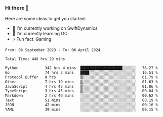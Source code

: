 ### Hi there 👋

Here are some ideas to get you started:

- 🔭 I’m currently working on SwiftDynamics
- 🌱 I’m currently learning GO
-  ⚡ Fun fact: Gaming
  
  <!--
- 👯 I’m looking to collaborate on ...
- 🤔 I’m looking for help with ...
- 💬 Ask me about ...
- 📫 How to reach me: ...
- 😄 Pronouns: ...
-->

<!--START_SECTION:waka-->

```txt
From: 06 September 2023 - To: 06 April 2024

Total Time: 448 hrs 29 mins

Python            342 hrs 4 mins  ███████████████████░░░░░░   76.27 %
Go                74 hrs 3 mins   ████░░░░░░░░░░░░░░░░░░░░░   16.51 %
Protocol Buffer   8 hrs           ▒░░░░░░░░░░░░░░░░░░░░░░░░   01.79 %
Other             7 hrs 19 mins   ▒░░░░░░░░░░░░░░░░░░░░░░░░   01.63 %
JavaScript        4 hrs 45 mins   ▒░░░░░░░░░░░░░░░░░░░░░░░░   01.06 %
TypeScript        3 hrs 45 mins   ▒░░░░░░░░░░░░░░░░░░░░░░░░   00.84 %
Markdown          2 hrs 46 mins   ░░░░░░░░░░░░░░░░░░░░░░░░░   00.62 %
Text              51 mins         ░░░░░░░░░░░░░░░░░░░░░░░░░   00.19 %
JSON              42 mins         ░░░░░░░░░░░░░░░░░░░░░░░░░   00.16 %
YAML              39 mins         ░░░░░░░░░░░░░░░░░░░░░░░░░   00.15 %
```

<!--END_SECTION:waka-->
